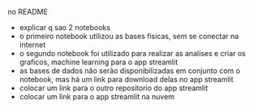 no README
- explicar q sao 2 notebooks
- o primeiro notebook utilizou as bases fisicas, sem se conectar na internet
- o segundo notebook foi utilizado para realizar as analises e criar os graficos, machine learning para o app streamlit
- as bases de dados não serão disponibilizadas em conjunto com o notebook, mas há um link para download delas no app streamlit
- colocar um link para o outro repositorio do app streamlit
- colocar um link para o app streamlit na nuvem
